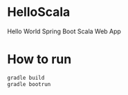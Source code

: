 HelloScala
==========

Hello World Spring Boot Scala Web App


How to run
==========

```sh
gradle build
gradle bootrun
```



